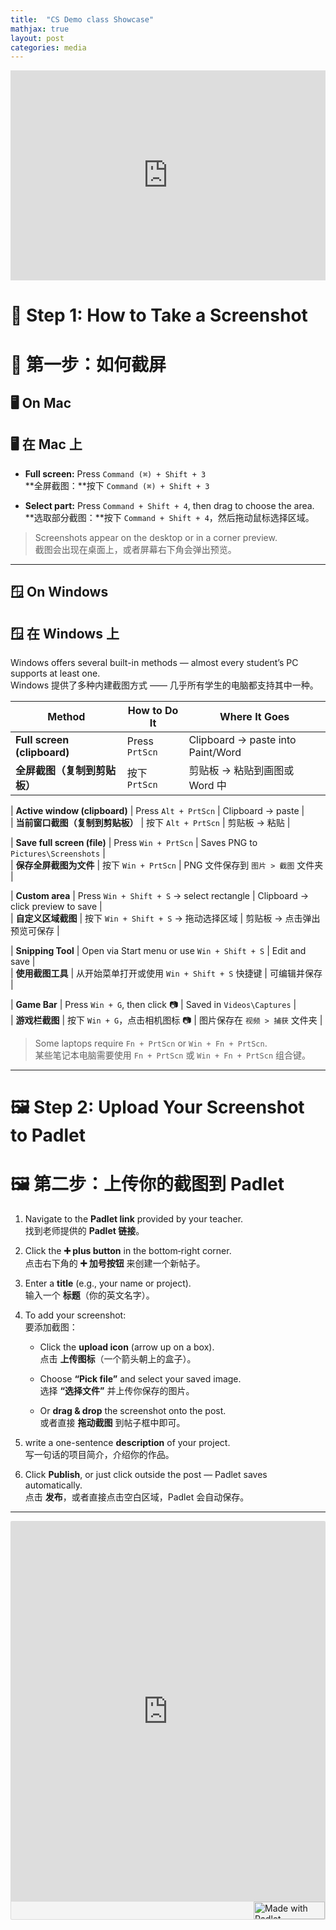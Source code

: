 ```yaml
---
title:  "CS Demo class Showcase"
mathjax: true
layout: post
categories: media
---
```


<div class="padlet-slideshow-embed" style="position:relative;width:100%;padding-top:66.66%;margin-bottom:1em;">
  <iframe src="https://padlet.com/embed/xt9r3kvgb529v795/slideshow?autoplay=0&loop=0&duration=auto"
          frameborder="0"
          allow="clipboard-write"
          style="position:absolute;top:0;left:0;width:100%;height:100%;border:none;">
  </iframe>
</div>


# 📸 Step 1: How to Take a Screenshot  
# 📸 第一步：如何截屏

## 🖥️ On Mac  
## 🖥️ 在 Mac 上

- **Full screen:** Press `Command (⌘) + Shift + 3`  
  **全屏截图：**按下 `Command (⌘) + Shift + 3`  

- **Select part:** Press `Command + Shift + 4`, then drag to choose the area.  
  **选取部分截图：**按下 `Command + Shift + 4`，然后拖动鼠标选择区域。   

> Screenshots appear on the desktop or in a corner preview.  
> 截图会出现在桌面上，或者屏幕右下角会弹出预览。

---

## 🪟 On Windows  
## 🪟 在 Windows 上

Windows offers several built-in methods — almost every student’s PC supports at least one.  
Windows 提供了多种内建截图方式 —— 几乎所有学生的电脑都支持其中一种。

| Method | How to Do It | Where It Goes |  
|--------|--------------|---------------|  
| **Full screen (clipboard)** | Press `PrtScn` | Clipboard → paste into Paint/Word |  
| **全屏截图（复制到剪贴板）** | 按下 `PrtScn` | 剪贴板 → 粘贴到画图或 Word 中 |  

| **Active window (clipboard)** | Press `Alt + PrtScn` | Clipboard → paste |  
| **当前窗口截图（复制到剪贴板）** | 按下 `Alt + PrtScn` | 剪贴板 → 粘贴 |  

| **Save full screen (file)** | Press `Win + PrtScn` | Saves PNG to `Pictures\Screenshots` |  
| **保存全屏截图为文件** | 按下 `Win + PrtScn` | PNG 文件保存到 `图片 > 截图` 文件夹 |  

| **Custom area** | Press `Win + Shift + S` → select rectangle | Clipboard → click preview to save |  
| **自定义区域截图** | 按下 `Win + Shift + S` → 拖动选择区域 | 剪贴板 → 点击弹出预览可保存 |  

| **Snipping Tool** | Open via Start menu or use `Win + Shift + S` | Edit and save |  
| **使用截图工具** | 从开始菜单打开或使用 `Win + Shift + S` 快捷键 | 可编辑并保存 |  

| **Game Bar** | Press `Win + G`, then click 📷 | Saved in `Videos\Captures` |  
| **游戏栏截图** | 按下 `Win + G`，点击相机图标 📷 | 图片保存在 `视频 > 捕获` 文件夹 |

> Some laptops require `Fn + PrtScn` or `Win + Fn + PrtScn`.  
> 某些笔记本电脑需要使用 `Fn + PrtScn` 或 `Win + Fn + PrtScn` 组合键。

---

# 🖼️ Step 2: Upload Your Screenshot to Padlet  
# 🖼️ 第二步：上传你的截图到 Padlet

1. Navigate to the **Padlet link** provided by your teacher.  
   找到老师提供的 **Padlet 链接**。

2. Click the **➕ plus button** in the bottom‑right corner.  
   点击右下角的 **➕ 加号按钮** 来创建一个新帖子。

3. Enter a **title** (e.g., your name or project).  
   输入一个 **标题**（你的英文名字）。

4. To add your screenshot:  
   要添加截图：

   - Click the **upload icon** (arrow up on a box).  
     点击 **上传图标**（一个箭头朝上的盒子）。  

   - Choose **“Pick file”** and select your saved image.  
     选择 **“选择文件”** 并上传你保存的图片。  

   - Or **drag & drop** the screenshot onto the post.  
     或者直接 **拖动截图** 到帖子框中即可。

5. write a one-sentence **description** of your project.  
   写一句话的项目简介，介绍你的作品。

6. Click **Publish**, or just click outside the post — Padlet saves automatically.  
   点击 **发布**，或者直接点击空白区域，Padlet 会自动保存。

---


<div class="padlet-embed" style="border:1px solid rgba(0,0,0,0.1);border-radius:2px;box-sizing:border-box;overflow:hidden;position:relative;width:100%;background:#F4F4F4"><p style="padding:0;margin:0"><iframe src="https://padlet.com/embed/xt9r3kvgb529v795" frameborder="0" allow="camera;microphone;geolocation" style="width:100%;height:608px;display:block;padding:0;margin:0"></iframe></p><div style="display:flex;align-items:center;justify-content:end;margin:0;height:28px"><a href="https://padlet.com?ref=embed" style="display:block;flex-grow:0;margin:0;border:none;padding:0;text-decoration:none" target="_blank"><div style="display:flex;align-items:center;"><img src="https://padlet.net/embeds/made_with_padlet_2022.png" width="114" height="28" style="padding:0;margin:0;background:0 0;border:none;box-shadow:none" alt="Made with Padlet"></div></a></div></div>


